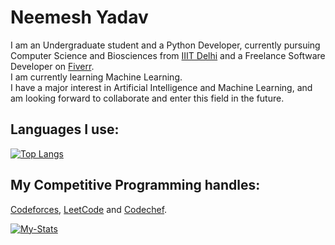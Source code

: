 # Neemesh Yadav

I am an Undergraduate student and a Python Developer, currently pursuing Computer Science and Biosciences from [IIIT Delhi](https://www.iiitd.ac.in/) and a Freelance Software Developer on [Fiverr](https://www.fiverr.com/stealth_py).</br>
I am currently learning Machine Learning.</br>
I have a major interest in Artificial Intelligence and Machine Learning, and am looking forward to collaborate and enter this field in the future.

## Languages I use:
<!--
<img src = "https://img.shields.io/badge/python%20-%236C0101.svg?style=for-the-badge&logo=python&logoColor=white" alt="python"/> <img src = "https://img.shields.io/badge/C++%20-red.svg?style=for-the-badge&logo=c%2B%2B&color=red" alt = "cpp"/> -->
[![Top Langs](https://github-readme-stats.vercel.app/api/top-langs/?username=Stealth-py&theme=radical&layout=compact)](https://github.com/Stealth-py)

<!--
<a href = "https://twitter.com/NeemeshYadav"><img src = "https://cdn.jsdelivr.net/npm/simple-icons@3.0.1/icons/twitter.svg" alt="stealth.py" height=30 width=30/></a> 
<a href = "https://www.linkedin.com/in/neemesh-yadav-743baa1b8/"><img src = "https://cdn.jsdelivr.net/npm/simple-icons@3.0.1/icons/linkedin.svg" alt="stealth.py" height=30 width=30/></a>  -->

<!--
**Stealth-py/Stealth-py** is a ✨ _special_ ✨ repository because its `README.md` (this file) appears on your GitHub profile.

Here are some ideas to get you started:

- 🔭 I’m currently working on ...
- 🌱 I’m currently learning Flask for some future projects and DSA for Competitive Programming!
- 👯 I’m looking to collaborate on ...
- 🤔 I’m looking for help with ...
- 💬 Ask me about ...
- 📫 How to reach me: ...
- 😄 Pronouns: ...
- ⚡ Fun fact: ...
-->

## My Competitive Programming handles:
[Codeforces](https://codeforces.com/profile/Stealth.py), [LeetCode](https://leetcode.com/Stealth_py/) and [Codechef](https://www.codechef.com/users/nemes1s).

[![My-Stats](https://github-readme-stats.vercel.app/api?username=Stealth-py&theme=radical&show_icons=true&layout=compact)](https://github.com/Stealth-py)
